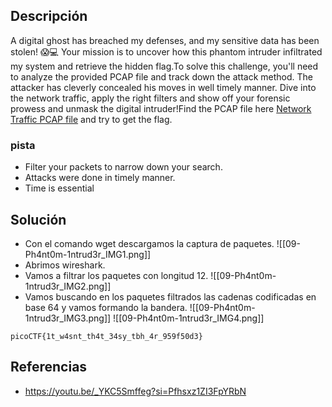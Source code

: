 
## Descripción 

A digital ghost has breached my defenses, and my sensitive data has been stolen! 😱💻 Your mission is to uncover how this phantom intruder infiltrated my system and retrieve the hidden flag.To solve this challenge, you'll need to analyze the provided PCAP file and track down the attack method. The attacker has cleverly concealed his moves in well timely manner. Dive into the network traffic, apply the right filters and show off your forensic prowess and unmask the digital intruder!Find the PCAP file here [Network Traffic PCAP file](https://challenge-files.picoctf.net/c_verbal_sleep/a917f567b9cc0f1a730a7801b309955df4d2234a8114326857b9759e9e5d0453/myNetworkTraffic.pcap) and try to get the flag.
### pista

- Filter your packets to narrow down your search.
- Attacks were done in timely manner.
- Time is essential
## Solución

- Con el comando wget descargamos la captura de paquetes.
![[09-Ph4nt0m-1ntrud3r_IMG1.png]]
- Abrimos wireshark.
- Vamos a filtrar los paquetes con longitud 12.
![[09-Ph4nt0m-1ntrud3r_IMG2.png]]
- Vamos buscando en los paquetes filtrados las cadenas codificadas en base 64 y vamos formando la bandera.
![[09-Ph4nt0m-1ntrud3r_IMG3.png]]
![[09-Ph4nt0m-1ntrud3r_IMG4.png]]


```
picoCTF{1t_w4snt_th4t_34sy_tbh_4r_959f50d3}
```
## Referencias

- https://youtu.be/_YKC5Smffeg?si=Pfhsxz1ZI3FpYRbN